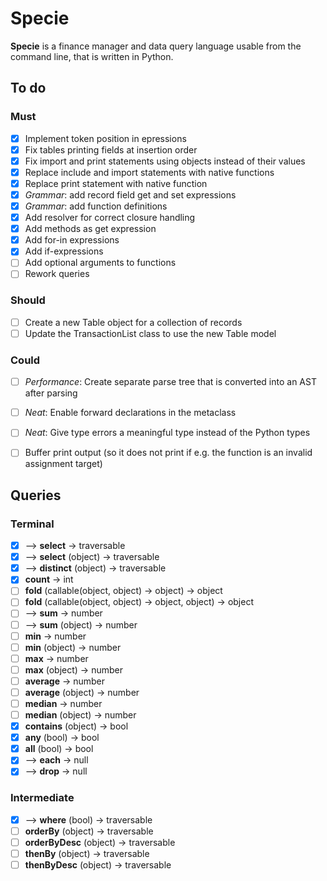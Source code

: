 # Specie

**Specie** is a finance manager and data query language usable from the command line, that is written in Python.

## To do

### Must
* [X] Implement token position in epressions
* [X] Fix tables printing fields at insertion order
* [X] Fix import and print statements using objects instead of their values
* [X] Replace include and import statements with native functions
* [X] Replace print statement with native function
* [X] *Grammar*: add record field get and set expressions
* [X] *Grammar*: add function definitions
* [X] Add resolver for correct closure handling
* [X] Add methods as get expression
* [X] Add for-in expressions
* [X] Add if-expressions
* [ ] Add optional arguments to functions
* [ ] Rework queries

### Should
* [ ] Create a new Table object for a collection of records
* [ ] Update the TransactionList class to use the new Table model

### Could
* [ ] *Performance*: Create separate parse tree that is converted into an AST after parsing
* [ ] *Neat*: Enable forward declarations in the metaclass
* [ ] *Neat*: Give type errors a meaningful type instead of the Python types
* [ ] Buffer print output (so it does not print if e.g. the function is an invalid assignment target)


## Queries

### Terminal
* [X] --> **select** → traversable
* [X] --> **select** (object) → traversable
* [X] --> **distinct** (object) → traversable
* [X] **count** → int
* [ ] **fold** (callable(object, object) → object) → object
* [ ] **fold** (callable(object, object) → object, object) → object
* [ ] --> **sum** → number
* [ ] --> **sum** (object) → number
* [ ] **min** → number
* [ ] **min** (object) → number
* [ ] **max** → number
* [ ] **max** (object) → number
* [ ] **average** → number
* [ ] **average** (object) → number
* [ ] **median** → number
* [ ] **median** (object) → number
* [X] **contains** (object) → bool
* [X] **any** (bool) → bool
* [X] **all** (bool) → bool
* [X] --> **each** → null
* [X] --> **drop** → null

### Intermediate
* [X] --> **where** (bool) → traversable
* [ ] **orderBy** (object) → traversable
* [ ] **orderByDesc** (object) → traversable
* [ ] **thenBy** (object) → traversable
* [ ] **thenByDesc** (object) → traversable
